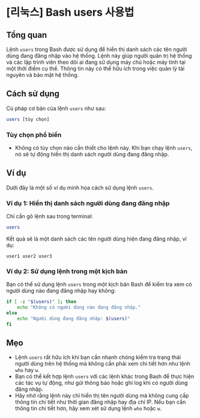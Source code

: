 # [리눅스] Bash users 사용법

## Tổng quan
Lệnh `users` trong Bash được sử dụng để hiển thị danh sách các tên người dùng đang đăng nhập vào hệ thống. Lệnh này giúp người quản trị hệ thống và các lập trình viên theo dõi ai đang sử dụng máy chủ hoặc máy tính tại một thời điểm cụ thể. Thông tin này có thể hữu ích trong việc quản lý tài nguyên và bảo mật hệ thống.

## Cách sử dụng
Cú pháp cơ bản của lệnh `users` như sau:

```bash
users [tùy chọn]
```

### Tùy chọn phổ biến
- Không có tùy chọn nào cần thiết cho lệnh này. Khi bạn chạy lệnh `users`, nó sẽ tự động hiển thị danh sách người dùng đang đăng nhập.

## Ví dụ
Dưới đây là một số ví dụ minh họa cách sử dụng lệnh `users`.

### Ví dụ 1: Hiển thị danh sách người dùng đang đăng nhập
Chỉ cần gõ lệnh sau trong terminal:

```bash
users
```

Kết quả sẽ là một danh sách các tên người dùng hiện đang đăng nhập, ví dụ:

```
user1 user2 user3
```

### Ví dụ 2: Sử dụng lệnh trong một kịch bản
Bạn có thể sử dụng lệnh `users` trong một kịch bản Bash để kiểm tra xem có người dùng nào đang đăng nhập hay không:

```bash
if [ -z "$(users)" ]; then
    echo "Không có người dùng nào đang đăng nhập."
else
    echo "Người dùng đang đăng nhập: $(users)"
fi
```

## Mẹo
- Lệnh `users` rất hữu ích khi bạn cần nhanh chóng kiểm tra trạng thái người dùng trên hệ thống mà không cần phải xem chi tiết hơn như lệnh `who` hay `w`.
- Bạn có thể kết hợp lệnh `users` với các lệnh khác trong Bash để thực hiện các tác vụ tự động, như gửi thông báo hoặc ghi log khi có người dùng đăng nhập.
- Hãy nhớ rằng lệnh này chỉ hiển thị tên người dùng mà không cung cấp thông tin chi tiết như thời gian đăng nhập hay địa chỉ IP. Nếu bạn cần thông tin chi tiết hơn, hãy xem xét sử dụng lệnh `who` hoặc `w`.